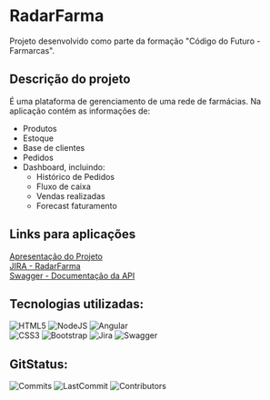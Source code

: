 # RadarFarma

Projeto desenvolvido como parte da formação "Código do Futuro - Farmarcas".


## Descrição do projeto

É uma plataforma de gerenciamento de uma rede de farmácias. Na aplicação contém as informações de: 

- Produtos
- Estoque
- Base de clientes
- Pedidos
- Dashboard, incluindo:
  - Histórico de Pedidos
  - Fluxo de caixa
  - Vendas realizadas
  - Forecast faturamento

## Links para aplicações
[Apresentação do Projeto](https://docs.google.com/presentation/d/e/2PACX-1vTLgNDoL8szsJhF063TT5OLNHf4RcSofxCyl8QOMQ9QVroAn0TQBZ5KeicaNlflPg/pub?start=false&loop=false&delayms=3000) <br>
[JIRA - RadarFarma](https://grupo7-radar.atlassian.net/jira/software/projects/G7/boards/1)<br>
[Swagger - Documentação da API](http://3.84.99.234:8080/swagger-ui/index.html#/)

## Tecnologias utilizadas: 

![HTML5](https://img.shields.io/badge/html5-%23E34F26.svg?style=for-the-badge&logo=html5&logoColor=white) 
![NodeJS](https://img.shields.io/badge/node.js-6DA55F?style=for-the-badge&logo=node.js&logoColor=white)
![Angular](https://img.shields.io/badge/angular-%23DD0031.svg?style=for-the-badge&logo=angular&logoColor=white)
<br/>
![CSS3](https://img.shields.io/badge/css3-%231572B6.svg?style=for-the-badge&logo=css3&logoColor=white) 
![Bootstrap](https://img.shields.io/badge/bootstrap-%23563D7C.svg?style=for-the-badge&logo=bootstrap&logoColor=white)
![Jira](https://img.shields.io/badge/jira-%230A0FFF.svg?style=for-the-badge&logo=jira&logoColor=white)
![Swagger](https://img.shields.io/badge/swagger-6DA55F.svg?style=for-the-badge&logo=swagger&logoColor=green)



## GitStatus:
![Commits](https://img.shields.io/github/commit-activity/m/Radar-Angular/Front-End?style=plastic)
![LastCommit](https://img.shields.io/github/last-commit/Radar-Angular/Front-End?style=plastic)
![Contributors](https://img.shields.io/github/contributors/Radar-Angular/Front-End?style=plastic)
